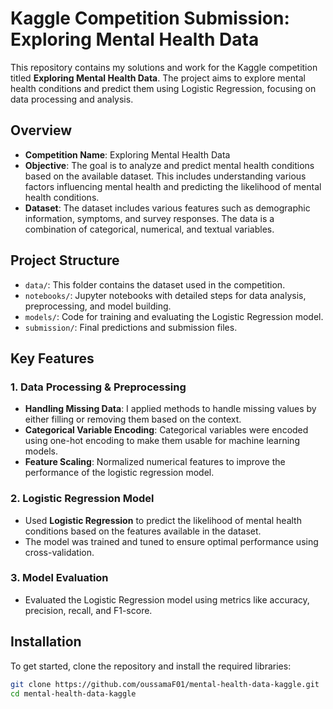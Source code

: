 # Kaggle Competition Submission: Exploring Mental Health Data

This repository contains my solutions and work for the Kaggle competition titled **Exploring Mental Health Data**. The project aims to explore mental health conditions and predict them using Logistic Regression, focusing on data processing and analysis.

## Overview

- **Competition Name**: Exploring Mental Health Data
- **Objective**: The goal is to analyze and predict mental health conditions based on the available dataset. This includes understanding various factors influencing mental health and predicting the likelihood of mental health conditions.
- **Dataset**: The dataset includes various features such as demographic information, symptoms, and survey responses. The data is a combination of categorical, numerical, and textual variables.

## Project Structure

- `data/`: This folder contains the dataset used in the competition.
- `notebooks/`: Jupyter notebooks with detailed steps for data analysis, preprocessing, and model building.
- `models/`: Code for training and evaluating the Logistic Regression model.
- `submission/`: Final predictions and submission files.

## Key Features

### 1. Data Processing & Preprocessing
- **Handling Missing Data**: I applied methods to handle missing values by either filling or removing them based on the context.
- **Categorical Variable Encoding**: Categorical variables were encoded using one-hot encoding to make them usable for machine learning models.
- **Feature Scaling**: Normalized numerical features to improve the performance of the logistic regression model.

### 2. Logistic Regression Model
- Used **Logistic Regression** to predict the likelihood of mental health conditions based on the features available in the dataset.
- The model was trained and tuned to ensure optimal performance using cross-validation.

### 3. Model Evaluation
- Evaluated the Logistic Regression model using metrics like accuracy, precision, recall, and F1-score.

## Installation

To get started, clone the repository and install the required libraries:

```bash
git clone https://github.com/oussamaF01/mental-health-data-kaggle.git
cd mental-health-data-kaggle
